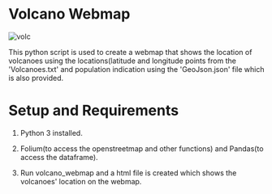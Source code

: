 # Volcano Webmap
![volc](https://user-images.githubusercontent.com/101701760/163163888-c8a3d154-f436-4110-be32-ad3fe8039dc1.png)

This python script is used to create a webmap that shows the location of volcanoes using the locations(latitude and longitude points from the 'Volcanoes.txt' and population indication using the 'GeoJson.json' file which is also provided.

# Setup and Requirements
1. Python 3 installed.

2. Folium(to access the openstreetmap and other functions) and Pandas(to access the dataframe).

3. Run volcano_webmap and a html file is created which shows the volcanoes' location on the webmap.
